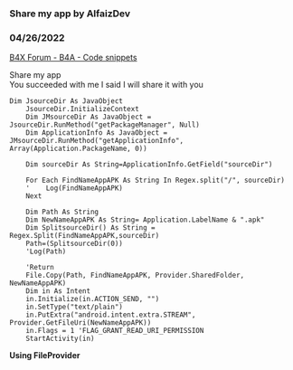 ### Share my app by AlfaizDev
### 04/26/2022
[B4X Forum - B4A - Code snippets](https://www.b4x.com/android/forum/threads/140137/)

Share my app  
You succeeded with me I said I will share it with you  
  

```B4X
Dim JsourceDir As JavaObject  
    JsourceDir.InitializeContext  
    Dim JMsourceDir As JavaObject = JsourceDir.RunMethod("getPackageManager", Null)  
    Dim ApplicationInfo As JavaObject = JMsourceDir.RunMethod("getApplicationInfo", Array(Application.PackageName, 0))  
     
    Dim sourceDir As String=ApplicationInfo.GetField("sourceDir")  
     
    For Each FindNameAppAPK As String In Regex.split("/", sourceDir)  
    '    Log(FindNameAppAPK)  
    Next  
     
    Dim Path As String  
    Dim NewNameAppAPK As String= Application.LabelName & ".apk"  
    Dim SplitsourceDir() As String = Regex.Split(FindNameAppAPK,sourceDir)  
    Path=(SplitsourceDir(0))  
    'Log(Path)  
  
    'Return  
    File.Copy(Path, FindNameAppAPK, Provider.SharedFolder, NewNameAppAPK)  
    Dim in As Intent  
    in.Initialize(in.ACTION_SEND, "")  
    in.SetType("text/plain")  
    in.PutExtra("android.intent.extra.STREAM", Provider.GetFileUri(NewNameAppAPK))  
    in.Flags = 1 'FLAG_GRANT_READ_URI_PERMISSION  
    StartActivity(in)
```

  
  
**Using FileProvider**